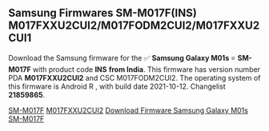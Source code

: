 <h2>Samsung Firmwares SM-M017F(INS) M017FXXU2CUI2/M017FODM2CUI2/M017FXXU2CUI1</h2>
Download the Samsung firmware for the ✅ <strong>Samsung Galaxy M01s </strong> ⭐ <strong>SM-M017F</strong> with product code <strong>INS</strong> <strong> from India</strong>. This firmware has version number PDA <strong>M017FXXU2CUI2</strong> and CSC M017FODM2CUI2. The operating system of this firmware is Android R , with build date 2021-10-12. Changelist <strong>21859865</strong>.


[SM-M017F](https://samfirm.shop/samsung/model/SM-M017F)
[M017FXXU2CUI2](https://samfirm.shop/samsung/pda/M017FXXU2CUI2)
[Download Firmware Samsung Galaxy M01s SM-M017F](https://samfirm.shop/samsung/firmware/464009)
